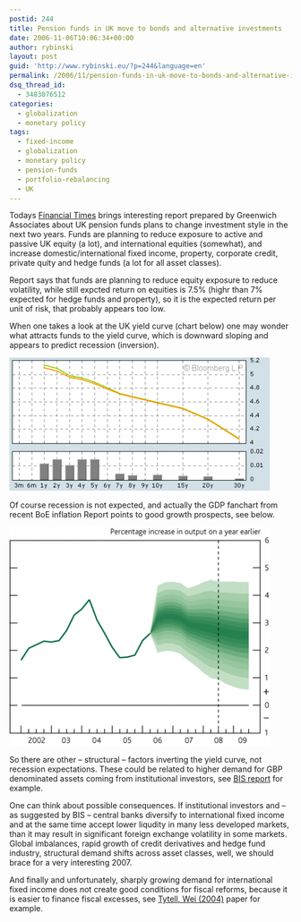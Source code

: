 ```yaml
---
postid: 244
title: Pension funds in UK move to bonds and alternative investments
date: 2006-11-06T10:06:34+00:00
author: rybinski
layout: post
guid: 'http://www.rybinski.eu/?p=244&language=en'
permalink: /2006/11/pension-funds-in-uk-move-to-bonds-and-alternative-investments/
dsq_thread_id:
  - 3483076512
categories:
  - globalization
  - monetary policy
tags:
  - fixed-income
  - globalization
  - monetary policy
  - pension-funds
  - portfolio-rebalancing
  - UK
---
```

Todays [Financial Times](http://www.ft.com/cms/s/410baec0-6d3b-11db-9a4d-0000779e2340.html) brings interesting report prepared by Greenwich Associates about UK pension funds plans to change investment style in the next two years. Funds are planning to reduce exposure to active and passive UK equity (a lot), and international equities (somewhat), and increase domestic/international fixed income, property, corporate credit, private quity and hedge funds (a lot for all asset classes).

<!--more-->

Report says that funds are planning to reduce equity exposure to reduce volatility, while still expcted return on equities is 7.5% (highr than 7% expected for hedge funds and property), so it is the expected return per unit of risk, that probably appears too low.

When one takes a look at the UK yield curve (chart below) one may wonder what attracts funds to the yield curve, which is downward sloping and appears to predict recession (inversion).

[![uk_yield_curve_6nov2006.png](/uploads/uk_yield_curve_6nov2006.png)](/uploads/uk_yield_curve_6nov2006.png "uk_yield_curve_6nov2006.png")

Of course recession is not expected, and actually the GDP fanchart from recent BoE inflation Report points to good growth prospects, see below.

[![boe_gdp_fanchart.png](/uploads/boe_gdp_fanchart.png)](/uploads/boe_gdp_fanchart.png "boe_gdp_fanchart.png") 

So there are other – structural – factors inverting the yield curve, not recession expectations. These could be related to higher demand for GBP denominated assets coming from institutional investors, see [BIS report](http://www.bis.org/publ/qtrpdf/r_qt0609e.htm) for example.

One can think about possible consequences. If institutional investors and – as suggested by BIS – central banks diversify to international fixed income and at the same time accept lower liqudity in many less developed markets, than it may result in significant foreign exchange volatility in some markets. Global imbalances, rapid growth of credit derivatives and hedge fund industry, structural demand shifts across asset classes, well, we should brace for a very interesting 2007.

And finally and unfortunately, sharply growing demand for international fixed income does not create good conditions for fiscal reforms, because it is easier to finance fiscal excesses, see [Tytell, Wei (2004)](/uploads/tytell_wei_on_globalization_and_policies.pdf) paper for example.
